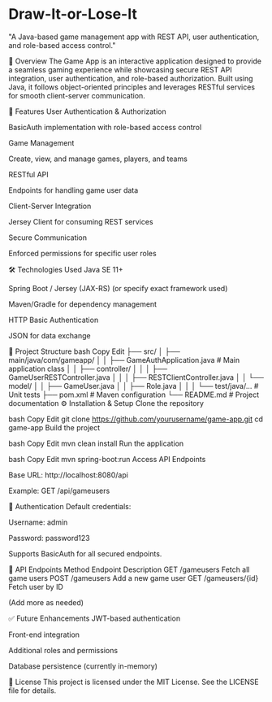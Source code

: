 # Draw-It-or-Lose-It
"A Java-based game management app with REST API, user authentication, and role-based access control."



📌 Overview
The Game App is an interactive application designed to provide a seamless gaming experience while showcasing secure REST API integration, user authentication, and role-based authorization. Built using Java, it follows object-oriented principles and leverages RESTful services for smooth client-server communication.

🚀 Features
User Authentication & Authorization

BasicAuth implementation with role-based access control

Game Management

Create, view, and manage games, players, and teams

RESTful API

Endpoints for handling game user data

Client-Server Integration

Jersey Client for consuming REST services

Secure Communication

Enforced permissions for specific user roles

🛠️ Technologies Used
Java SE 11+

Spring Boot / Jersey (JAX-RS) (or specify exact framework used)

Maven/Gradle for dependency management

HTTP Basic Authentication

JSON for data exchange

📂 Project Structure
bash
Copy
Edit
├── src/
│   ├── main/java/com/gameapp/
│   │   ├── GameAuthApplication.java      # Main application class
│   │   ├── controller/
│   │   │   ├── GameUserRESTController.java
│   │   │   ├── RESTClientController.java
│   │   └── model/
│   │       ├── GameUser.java
│   │       ├── Role.java
│   │
│   └── test/java/...                     # Unit tests
├── pom.xml                                # Maven configuration
└── README.md                              # Project documentation
⚙️ Installation & Setup
Clone the repository

bash
Copy
Edit
git clone https://github.com/yourusername/game-app.git
cd game-app
Build the project

bash
Copy
Edit
mvn clean install
Run the application

bash
Copy
Edit
mvn spring-boot:run
Access API Endpoints

Base URL: http://localhost:8080/api

Example: GET /api/gameusers

🔐 Authentication
Default credentials:

Username: admin

Password: password123

Supports BasicAuth for all secured endpoints.

📡 API Endpoints
Method	Endpoint	Description
GET	/gameusers	Fetch all game users
POST	/gameusers	Add a new game user
GET	/gameusers/{id}	Fetch user by ID

(Add more as needed)

✅ Future Enhancements
JWT-based authentication

Front-end integration

Additional roles and permissions

Database persistence (currently in-memory)

📄 License
This project is licensed under the MIT License. See the LICENSE file for details.
